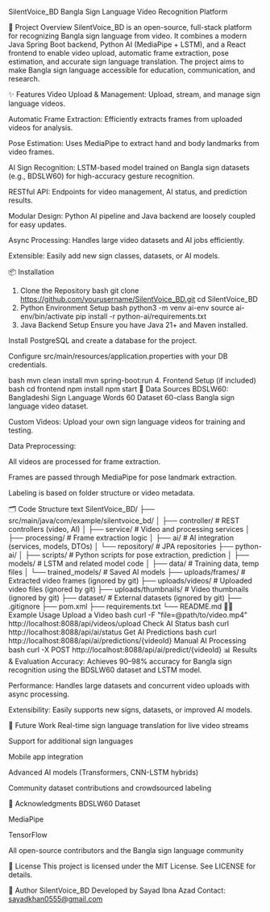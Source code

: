 SilentVoice_BD
Bangla Sign Language Video Recognition Platform

🚀 Project Overview
SilentVoice_BD is an open-source, full-stack platform for recognizing Bangla sign language from video. It combines a modern Java Spring Boot backend, Python AI (MediaPipe + LSTM), and a React frontend to enable video upload, automatic frame extraction, pose estimation, and accurate sign language translation. The project aims to make Bangla sign language accessible for education, communication, and research.

✨ Features
Video Upload & Management: Upload, stream, and manage sign language videos.

Automatic Frame Extraction: Efficiently extracts frames from uploaded videos for analysis.

Pose Estimation: Uses MediaPipe to extract hand and body landmarks from video frames.

AI Sign Recognition: LSTM-based model trained on Bangla sign datasets (e.g., BDSLW60) for high-accuracy gesture recognition.

RESTful API: Endpoints for video management, AI status, and prediction results.

Modular Design: Python AI pipeline and Java backend are loosely coupled for easy updates.

Async Processing: Handles large video datasets and AI jobs efficiently.

Extensible: Easily add new sign classes, datasets, or AI models.

📦 Installation
1. Clone the Repository
bash
git clone https://github.com/yourusername/SilentVoice_BD.git
cd SilentVoice_BD
2. Python Environment Setup
bash
python3 -m venv ai-env
source ai-env/bin/activate
pip install -r python-ai/requirements.txt
3. Java Backend Setup
Ensure you have Java 21+ and Maven installed.

Install PostgreSQL and create a database for the project.

Configure src/main/resources/application.properties with your DB credentials.

bash
mvn clean install
mvn spring-boot:run
4. Frontend Setup (if included)
bash
cd frontend
npm install
npm start
📂 Data Sources
BDSLW60: Bangladeshi Sign Language Words 60 Dataset
60-class Bangla sign language video dataset.

Custom Videos: Upload your own sign language videos for training and testing.

Data Preprocessing:

All videos are processed for frame extraction.

Frames are passed through MediaPipe for pose landmark extraction.

Labeling is based on folder structure or video metadata.

🗂️ Code Structure
text
SilentVoice_BD/
├── src/main/java/com/example/silentvoice_bd/
│   ├── controller/           # REST controllers (video, AI)
│   ├── service/              # Video and processing services
│   ├── processing/           # Frame extraction logic
│   ├── ai/                   # AI integration (services, models, DTOs)
│   └── repository/           # JPA repositories
├── python-ai/
│   ├── scripts/              # Python scripts for pose extraction, prediction
│   ├── models/               # LSTM and related model code
│   ├── data/                 # Training data, temp files
│   └── trained_models/       # Saved AI models
├── uploads/frames/           # Extracted video frames (ignored by git)
├── uploads/videos/           # Uploaded video files (ignored by git)
├── uploads/thumbnails/       # Video thumbnails (ignored by git)
├── dataset/                  # External datasets (ignored by git)
├── .gitignore
├── pom.xml
├── requirements.txt
└── README.md
🧑‍💻 Example Usage
Upload a Video
bash
curl -F "file=@path/to/video.mp4" http://localhost:8088/api/videos/upload
Check AI Status
bash
curl http://localhost:8088/api/ai/status
Get AI Predictions
bash
curl http://localhost:8088/api/ai/predictions/{videoId}
Manual AI Processing
bash
curl -X POST http://localhost:8088/api/ai/predict/{videoId}
📊 Results & Evaluation
Accuracy: Achieves 90–98% accuracy for Bangla sign recognition using the BDSLW60 dataset and LSTM model.

Performance: Handles large datasets and concurrent video uploads with async processing.

Extensibility: Easily supports new signs, datasets, or improved AI models.

🔮 Future Work
Real-time sign language translation for live video streams

Support for additional sign languages

Mobile app integration

Advanced AI models (Transformers, CNN-LSTM hybrids)

Community dataset contributions and crowdsourced labeling

🙏 Acknowledgments
BDSLW60 Dataset

MediaPipe

TensorFlow

All open-source contributors and the Bangla sign language community

📜 License
This project is licensed under the MIT License.
See LICENSE for details.

👤 Author
SilentVoice_BD
Developed by Sayad Ibna Azad
Contact: sayadkhan0555@gmail.com
